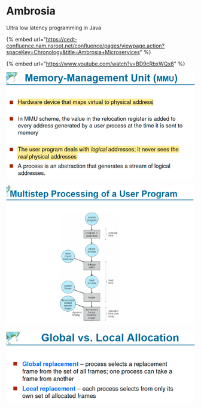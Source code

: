 # Ambrosia

Ultra low latency programming in Java 

{% embed url="https://cedt-confluence.nam.nsroot.net/confluence/pages/viewpage.action?spaceKey=Chronology&title=Ambrosia+Microservices" %}

{% embed url="https://www.youtube.com/watch?v=BD9cRbxWQx8" %}





![](../.gitbook/assets/image%20%2886%29.png)

![](../.gitbook/assets/image%20%28140%29.png)

![](../.gitbook/assets/image%20%28129%29.png)



